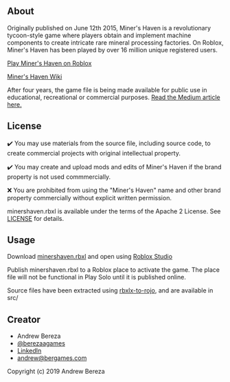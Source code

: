 ## About
Originally published on June 12th 2015, Miner's Haven is a revolutionary tycoon-style game where players obtain and implement machine components to create intricate rare mineral processing factories. On Roblox, Miner's Haven has been played by over 16 million unique registered users.

[Play Miner's Haven on Roblox](https://www.roblox.com/games/258258996/Miners-Haven)

[Miner's Haven Wiki](https://minershaven.fandom.com/wiki/Welcome_To_The_Miner%27s_Haven_Wikia!)

After four years, the game file is being made available for public use in educational, recreational or commercial purposes. [Read the Medium article here.](https://medium.com/@berezaa/releasing-miners-haven-to-the-public-domain-b925eac1729)

## License

✔️ You may use materials from the source file, including source code, to create commercial projects with original intellectual property.

✔️ You may create and upload mods and edits of Miner's Haven if the brand property is not used commmercially.

❌ You are prohibited from using the "Miner's Haven" name and other brand property commercially without explicit written permission.

minershaven.rbxl is available under the terms of the Apache 2 License. See [LICENSE](LICENSE) for details.

## Usage

Download [minershaven.rbxl](minershaven.rbxl) and open using [Roblox Studio](https://www.roblox.com/create)

Publish minershaven.rbxl to a Roblox place to activate the game. The place file will not be functional in Play Solo until it is published online.

Source files have been extracted using [rbxlx-to-rojo](https://github.com/rojo-rbx/rbxlx-to-rojo), and are available in src/

## Creator
* Andrew Bereza
* [@berezaagames](https://twitter.com/berezaagames)
* [LinkedIn](https://www.linkedin.com/in/berezaa)
* andrew@bergames.com

Copyright (c) 2019 Andrew Bereza
